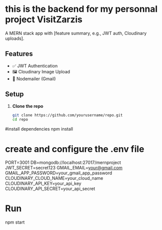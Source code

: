 # this is the backend for my personnal project VisitZarzis
A MERN stack app with [feature summary, e.g., JWT auth, Cloudinary uploads].

## Features
- ✅ JWT Authentication  
- 🖼️ Cloudinary Image Upload  
- 📧 Nodemailer (Gmail)  

## Setup
1. **Clone the repo**  
   ```bash
   git clone https://github.com/yourusername/repo.git
   cd repo

#install dependencies 
npm install

# create and configure the .env file   

  PORT=3001
  DB=mongodb://localhost:27017/mernproject
  JWT_SECRET=secret123
  GMAIL_EMAIL=your@gmail.com
  GMAIL_APP_PASSWORD=your_gmail_app_password
  CLOUDINARY_CLOUD_NAME=your_cloud_name
  CLOUDINARY_API_KEY=your_api_key
  CLOUDINARY_API_SECRET=your_api_secret


  # Run 
  npm start
